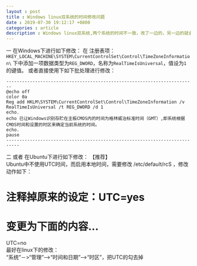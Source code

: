 ```yaml
---
layout : post
title : Windows linux双系统的时间修改问题
date : 2019-07-30 19:12:17 +0800
categories : article
description : Windows linux双系统,两个系统的时间不一致，改了一边的，另一边的就会错乱，好像相差了8小时。
---
```


一 在Windows下进行如下修改：
在 注册表项：`HKEY_LOCAL_MACHINE\SYSTEM\CurrentControlSet\Control\TimeZoneInformation\`
下中添加一项数据类型为`REG_DWORD`，名称为`RealTimeIsUniversal`，值设为`1`的键值。
或者直接使用下如下批处理进行修改：
```
------------------------------------------------------------------------
@echo off
color 0a
Reg add HKLM\SYSTEM\CurrentControlSet\Control\TimeZoneInformation /v RealTimeIsUniversal /t REG_DWORD /d 1
echo.
echo 已让Windows识别存贮在主板CMOS内的时间为格林威治标准时间（GMT）,即系统根据CMOS时间和设置的时区来确定当前系统的时间。
echo.
pause
---------------------------------------------------------------------------
```
二 或者 在Ubuntu下进行如下修改： 【推荐】  
Ubuntu中不使用UTC时间，而启用本地时间，需要修改 /etc/default/rcS ，修改动作如下：  
# 注释掉原来的设定：UTC=yes  
# 变更为下面的内容...  
UTC=no  
最好在linux下的修改：  
“系统”－>“管理”—>“时间和日期”—>“时区”，把UTC的勾去掉  